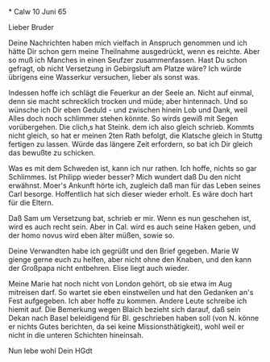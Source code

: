 <An Schott>* Calw 10 Juni 65

Lieber Bruder

Deine Nachrichten haben mich vielfach in Anspruch genommen und ich hätte Dir schon gern meine Theilnahme ausgedrückt, wenn es reichte. Aber so muß ich Manches in einen Seufzer zusammenfassen. Hast Du schon gefragt, ob nicht Versetzung in Gebirgsluft am Platze wäre? Ich würde übrigens eine Wasserkur versuchen, lieber als sonst was.

Indessen hoffe ich schlägt die Feuerkur an der Seele an. Nicht auf einmal, denn sie macht schrecklich trocken und müde; aber hintennach. Und so wünsche ich Dir eben Geduld - und zwischen hinein Lob und Dank, weil Alles doch noch schlimmer stehen könnte. So wirds gewiß mit Segen vorübergehen. 
Die clich‚s hat Steink. dem ich also gleich schrieb. Kommts nicht gleich, so hat er meinen 2ten Rath befolgt, die Klatsche gleich in Stuttg fertigen zu lassen. Würde das längere Zeit erfordern, so bat ich Dir gleich das bewußte zu schicken.

Was es mit dem Schweden ist, kann ich nur rathen. Ich hoffe, nichts so gar Schlimmes. Ist Philipp wieder besser? Mich wundert daß Du den nicht erwähnst. Moer's Ankunft hörte ich, zugleich daß man für das Leben seines Carl besorge. Hoffentlich hat sich dieser wieder erholt. Es wäre doch hart für die Eltern.

Daß Sam um Versetzung bat, schrieb er mir. Wenn es nun geschehen ist, wird es auch recht sein. Aber in Cal. wird es auch seine Haken geben, und der homo novus wird eben älter müßen, sowie so.

Deine Verwandten habe ich gegrüßt und den Brief gegeben. Marie W gienge gerne euch zu helfen, aber nicht ohne den Knaben, und den kann der Großpapa nicht entbehren. Elise liegt auch wieder.

Meine Marie hat noch nicht von London gehört, ob sie etwa im Aug mitreisen darf. So wartet sie eben einstweilen und hat den Gedanken an's Fest aufgegeben. Ich aber hoffe zu kommen. Andere Leute schreibe ich hiemit auf. Die Bemerkung wegen Blaich bezieht sich darauf, daß sein Dekan nach Basel beleidigend für Bl. geschrieben haben soll (von N. könne er nichts Gutes berichten, da sei keine Missionsthätigkeit), wohl weil er nicht in die unteren Schichten hineinsah.

 Nun lebe wohl
 Dein HGdt
